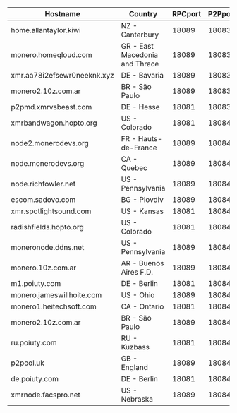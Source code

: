 Hostname | Country | RPCport | P2Pport
--- | --- | --- | ---
home.allantaylor.kiwi | NZ - Canterbury | 18089 | 18083
monero.homeqloud.com | GR - East Macedonia and Thrace | 18089 | 18083
xmr.aa78i2efsewr0neeknk.xyz | DE - Bavaria | 18089 | 18083
monero2.10z.com.ar | BR - São Paulo | 18089 | 18083
p2pmd.xmrvsbeast.com | DE - Hesse | 18081 | 18083
xmrbandwagon.hopto.org | US - Colorado | 18081 | 18084
node2.monerodevs.org | FR - Hauts-de-France | 18089 | 18084
node.monerodevs.org | CA - Quebec | 18089 | 18084
node.richfowler.net | US - Pennsylvania | 18089 | 18084
escom.sadovo.com | BG - Plovdiv | 18089 | 18084
xmr.spotlightsound.com | US - Kansas | 18081 | 18084
radishfields.hopto.org | US - Colorado | 18081 | 18084
moneronode.ddns.net | US - Pennsylvania | 18089 | 18084
monero.10z.com.ar | AR - Buenos Aires F.D. | 18089 | 18084
m1.poiuty.com | DE - Berlin | 18081 | 18084
monero.jameswillhoite.com | US - Ohio | 18089 | 18084
monero1.heitechsoft.com | CA - Ontario | 18081 | 18084
monero2.10z.com.ar | BR - São Paulo | 18089 | 18084
ru.poiuty.com | RU - Kuzbass | 18081 | 18084
p2pool.uk | GB - England | 18089 | 18084
de.poiuty.com | DE - Berlin | 18081 | 18084
xmrnode.facspro.net | US - Nebraska | 18089 | 18084
